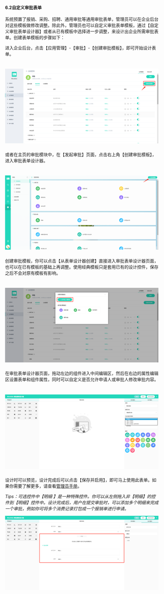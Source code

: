 #### 6.2自定义审批表单

系统预置了报销、采购、招聘、通用审批等通用审批表单，管理员可以在企业后台对这些模板做修改调整。除此外，管理员也可以自定义审批表单模板，通过【自定义审批表单设计器】或者从已有模板中选择进一步调整，来设计出企业所需审批表单。创建表单模板的步骤如下：

进入企业后台，点击【应用管理】-【审批】-【创建审批模板】，即可开始设计表单。 

# ![](/assets/6.2自定义审批报表.png)


或者在主页的审批模块中，在【发起审批】页面，点击右上角【创建审批模板】，进入审批表单设计器。

# ![](/assets/6.2自定义审批报表2.png)

创建审批模板，你可以点击【从表单设计器创建】直接进入审批表单设计器页面，也可以在已有模板的基础上再调整。使用经典模板只是套用已有的设计控件，保存之后不会对原有模板有影响。

# ![](/assets/6.2自定义审批报表3.png)

在审批表单设计器页面，拖动左边的组件进入中间编辑区，然后在右边的属性编辑区设置表单和组件属性，同时可以自定义是否允许申请人或审批人修改审批内容。

# ![](/assets/6.2自定义审批报表4.png)

设计时可以预览，设计完成后可以点击【保存并启用】，即可马上使用此表单。如果你需要了解更多，请查看[管理员手册](/yong-hu-zhi-nan/guan-li-yuan-shou-ce.md)。

_Tips：可选控件中【明细 】是一种特殊控件。你可以从左侧拖入非【明细】的控件到【明细】控件中。设计完成后，用户在提交审批时，可以添加多个明细来完成一个审批，例如你可将多个消费记录打包成一个报销单进行申请。_

![](/assets/6.2自定义审批报表5.png)